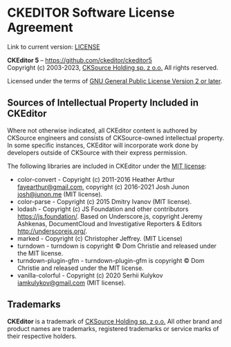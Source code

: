 CKEDITOR 
Software License Agreement
==========================

Link to current version: [LICENSE](https://github.com/ckeditor/ckeditor5/blob/master/LICENSE.md)

**CKEditor 5** – https://github.com/ckeditor/ckeditor5 <br>
Copyright (c) 2003-2023, [CKSource Holding sp. z o.o.](https://cksource.com) All rights reserved.

Licensed under the terms of [GNU General Public License Version 2 or later](http://www.gnu.org/licenses/gpl.html).

Sources of Intellectual Property Included in CKEditor
-----------------------------------------------------

Where not otherwise indicated, all CKEditor content is authored by CKSource engineers and consists of CKSource-owned intellectual property. In some specific instances, CKEditor will incorporate work done by developers outside of CKSource with their express permission.

The following libraries are included in CKEditor under the [MIT license](https://opensource.org/licenses/MIT):

* color-convert - Copyright (c) 2011-2016 Heather Arthur <fayearthur@gmail.com>, copyright (c) 2016-2021 Josh Junon <josh@junon.me> (MIT license).
* color-parse - Copyright (c) 2015 Dmitry Ivanov (MIT license).
* lodash - Copyright (c) JS Foundation and other contributors https://js.foundation/. Based on Underscore.js, copyright Jeremy Ashkenas, DocumentCloud and Investigative Reporters & Editors http://underscorejs.org/.
* marked - Copyright (c) Christopher Jeffrey. (MIT License)
* turndown - turndown is copyright © Dom Christie and released under the MIT license.
* turndown-plugin-gfm - turndown-plugin-gfm is copyright © Dom Christie and released under the MIT license.
* vanilla-colorful - Copyright (c) 2020 Serhii Kulykov <iamkulykov@gmail.com> (MIT license).

Trademarks
----------

**CKEditor** is a trademark of [CKSource Holding sp. z o.o.](https://cksource.com) All other brand and product names are trademarks, registered trademarks or service marks of their respective holders.
